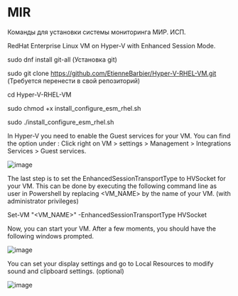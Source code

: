 # MIR

Команды для установки системы мониторинга МИР. ИСП.


RedHat Enterprise Linux VM on Hyper-V with Enhanced Session Mode.

sudo dnf install git-all
(Установка git)

sudo git clone https://github.com/EtienneBarbier/Hyper-V-RHEL-VM.git
(Требуется перенести в свой репозиторий)

cd Hyper-V-RHEL-VM

sudo chmod +x install_configure_esm_rhel.sh

sudo ./install_configure_esm_rhel.sh

In Hyper-V you need to enable the Guest services for your VM. You can find the option under : Click right on VM > settings > Management > Integrations Services > Guest services.

![image](https://github.com/user-attachments/assets/79870a64-742e-4f3e-991a-6aba8a7a6f51)

The last step is to set the EnhancedSessionTransportType to HVSocket for your VM. This can be done by executing the following command line as user in Powershell by replacing <VM_NAME> by the name of your VM. (with administrator privileges)

Set-VM "<VM_NAME>" -EnhancedSessionTransportType HVSocket

Now, you can start your VM. After a few moments, you should have the following windows prompted.

![image](https://github.com/user-attachments/assets/490a4042-f488-4e74-93ef-2c9bd8b066e6)

You can set your display settings and go to Local Resources to modify sound and clipboard settings. (optional)

![image](https://github.com/user-attachments/assets/7a9213e6-22d0-458e-9fd6-c023760f553f)

